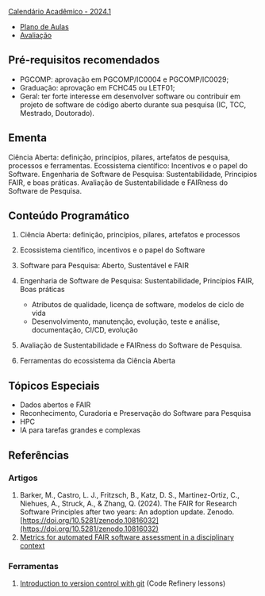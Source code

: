 
[Calendário Acadêmico - 2024.1](https://supac.ufba.br/sites/supac.ufba.br/files/calendario_academico_2024.1_e2024.2_versao_11_03_2024.pdf)

  * [Plano de Aulas](./20241/plano.md)
  * [Avaliação](./20241/avaliacao.md)

## Pré-requisitos recomendados

- PGCOMP: aprovação em PGCOMP/IC0004 e PGCOMP/IC0029; 
- Graduação: aprovação em FCHC45 ou LETF01;
- Geral: ter forte interesse em desenvolver software ou contribuir em projeto de software de código aberto durante sua pesquisa (IC, TCC, Mestrado, Doutorado).

## Ementa

Ciência Aberta: definição, princípios, pilares, artefatos de pesquisa, processos e ferramentas.  Ecossistema científico: Incentivos e o papel do Software. Engenharia de Software de Pesquisa: Sustentabilidade, Principios FAIR, e boas práticas. Avaliação de Sustentabilidade e FAIRness do Software de Pesquisa. 

## Conteúdo Programático

1. Ciência Aberta: definição, princípios, pilares, artefatos e processos

2. Ecossistema científico, incentivos e o papel do Software

3. Software para Pesquisa: Aberto, Sustentável e FAIR

4. Engenharia de Software de Pesquisa: Sustentabilidade, Princípios FAIR, Boas práticas
   - Atributos de qualidade, licença de software, modelos de ciclo de vida
   - Desenvolvimento, manutenção, evolução, teste e análise, documentação, CI/CD, evolução

5. Avaliação de Sustentabilidade e FAIRness do Software de Pesquisa.

6. Ferramentas do ecossistema da Ciência Aberta

## Tópicos Especiais

- Dados abertos e FAIR
- Reconhecimento, Curadoria e Preservação do Software para Pesquisa
- HPC 
- IA para tarefas grandes e complexas

## Referências

### Artigos
1. Barker, M., Castro, L. J., Fritzsch, B., Katz, D. S., Martinez-Ortiz, C., Niehues, A., Struck, A., & Zhang, Q. (2024). The FAIR for Research Software Principles after two years: An adoption update. Zenodo. [https://doi.org/10.5281/zenodo.10816032](https://doi.org/10.5281/zenodo.10816032)
2. [Metrics for automated FAIR software assessment in a disciplinary context](https://fair-impact.eu/news/metrics-automated-fair-software-assessment-disciplinary-context-fair-impact-result-released)

### Ferramentas

1. [Introduction to version control with git](https://coderefinery.github.io/git-intro/) (Code Refinery lessons)

 



